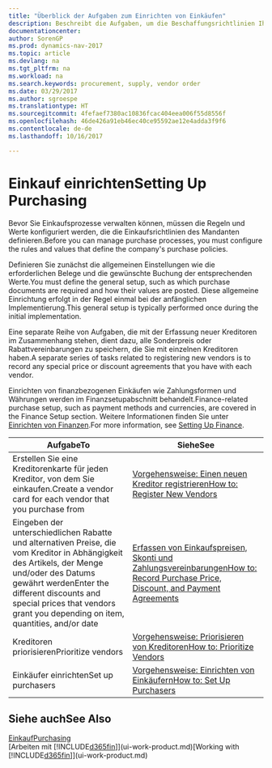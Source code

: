 ```yaml
---
title: "Überblick der Aufgaben zum Einrichten von Einkäufen"
description: Beschreibt die Aufgaben, um die Beschaffungsrichtlinien Ihres Mandanten festzulegen und Ihre Einkaufsprozesse einzurichten.
documentationcenter: 
author: SorenGP
ms.prod: dynamics-nav-2017
ms.topic: article
ms.devlang: na
ms.tgt_pltfrm: na
ms.workload: na
ms.search.keywords: procurement, supply, vendor order
ms.date: 03/29/2017
ms.author: sgroespe
ms.translationtype: HT
ms.sourcegitcommit: 4fefaef7380ac10836fcac404eea006f55d8556f
ms.openlocfilehash: 46de426a91eb46ec40ce95592ae12e4adda3f9f6
ms.contentlocale: de-de
ms.lasthandoff: 10/16/2017

---
```

# <a name="setting-up-purchasing"></a><span data-ttu-id="0f9be-103">Einkauf einrichten</span><span class="sxs-lookup"><span data-stu-id="0f9be-103">Setting Up Purchasing</span></span>
<span data-ttu-id="0f9be-104">Bevor Sie Einkaufsprozesse verwalten können, müssen die Regeln und Werte konfiguriert werden, die die Einkaufsrichtlinien des Mandanten definieren.</span><span class="sxs-lookup"><span data-stu-id="0f9be-104">Before you can manage purchase processes, you must configure the rules and values that define the company's purchase policies.</span></span>

<span data-ttu-id="0f9be-105">Definieren Sie zunächst die allgemeinen Einstellungen wie die erforderlichen Belege und die gewünschte Buchung der entsprechenden Werte.</span><span class="sxs-lookup"><span data-stu-id="0f9be-105">You must define the general setup, such as which purchase documents are required and how their values are posted.</span></span> <span data-ttu-id="0f9be-106">Diese allgemeine Einrichtung erfolgt in der Regel einmal bei der anfänglichen Implementierung.</span><span class="sxs-lookup"><span data-stu-id="0f9be-106">This general setup is typically performed once during the initial implementation.</span></span>

<span data-ttu-id="0f9be-107">Eine separate Reihe von Aufgaben, die mit der Erfassung neuer Kreditoren im Zusammenhang stehen, dient dazu, alle Sonderpreis oder Rabattvereinbarungen zu speichern, die Sie mit einzelnen Kreditoren haben.</span><span class="sxs-lookup"><span data-stu-id="0f9be-107">A separate series of tasks related to registering new vendors is to record any special price or discount agreements that you have with each vendor.</span></span>

<span data-ttu-id="0f9be-108">Einrichten von finanzbezogenen Einkäufen wie Zahlungsformen und Währungen werden im Finanzsetupabschnitt behandelt.</span><span class="sxs-lookup"><span data-stu-id="0f9be-108">Finance-related purchase setup, such as payment methods and currencies, are covered in the Finance Setup section.</span></span> <span data-ttu-id="0f9be-109">Weitere Informationen finden Sie unter [Einrichten von Finanzen](finance-setup-finance.md).</span><span class="sxs-lookup"><span data-stu-id="0f9be-109">For more information, see [Setting Up Finance](finance-setup-finance.md).</span></span>

| <span data-ttu-id="0f9be-110">Aufgabe</span><span class="sxs-lookup"><span data-stu-id="0f9be-110">To</span></span> | <span data-ttu-id="0f9be-111">Siehe</span><span class="sxs-lookup"><span data-stu-id="0f9be-111">See</span></span> |
| --- | --- |
| <span data-ttu-id="0f9be-112">Erstellen Sie eine Kreditorenkarte für jeden Kreditor, von dem Sie einkaufen.</span><span class="sxs-lookup"><span data-stu-id="0f9be-112">Create a vendor card for each vendor that you purchase from</span></span>|[<span data-ttu-id="0f9be-113">Vorgehensweise: Einen neuen Kreditor registrieren</span><span class="sxs-lookup"><span data-stu-id="0f9be-113">How to: Register New Vendors</span></span>](purchasing-how-register-new-vendors.md) |
| <span data-ttu-id="0f9be-114">Eingeben der unterschiedlichen Rabatte und alternativen Preise, die vom Kreditor in Abhängigkeit des Artikels, der Menge und/oder des Datums gewährt werden</span><span class="sxs-lookup"><span data-stu-id="0f9be-114">Enter the different discounts and special prices that vendors grant you depending on item, quantities, and/or date</span></span> |[<span data-ttu-id="0f9be-115">Erfassen von Einkaufspreisen, Skonti und Zahlungsvereinbarungen</span><span class="sxs-lookup"><span data-stu-id="0f9be-115">How to: Record Purchase Price, Discount, and Payment Agreements</span></span>](purchasing-how-record-purchase-price-discount-payment-agreements.md) |
| <span data-ttu-id="0f9be-116">Kreditoren priorisieren</span><span class="sxs-lookup"><span data-stu-id="0f9be-116">Prioritize vendors</span></span> |[<span data-ttu-id="0f9be-117">Vorgehensweise: Priorisieren von Kreditoren</span><span class="sxs-lookup"><span data-stu-id="0f9be-117">How to: Prioritize Vendors</span></span>](purchasing-how-prioritize-vendors.md) |
| <span data-ttu-id="0f9be-118">Einkäufer einrichten</span><span class="sxs-lookup"><span data-stu-id="0f9be-118">Set up purchasers</span></span> |[<span data-ttu-id="0f9be-119">Vorgehensweise: Einrichten von Einkäufern</span><span class="sxs-lookup"><span data-stu-id="0f9be-119">How to: Set Up Purchasers</span></span>](purchasing-how-setup-purchasers.md) |

## <a name="see-also"></a><span data-ttu-id="0f9be-120">Siehe auch</span><span class="sxs-lookup"><span data-stu-id="0f9be-120">See Also</span></span>
[<span data-ttu-id="0f9be-121">Einkauf</span><span class="sxs-lookup"><span data-stu-id="0f9be-121">Purchasing</span></span>](purchasing-manage-purchasing.md)  
<span data-ttu-id="0f9be-122">[Arbeiten mit [!INCLUDE[d365fin](includes/d365fin_md.md)]](ui-work-product.md)</span><span class="sxs-lookup"><span data-stu-id="0f9be-122">[Working with [!INCLUDE[d365fin](includes/d365fin_md.md)]](ui-work-product.md)</span></span>

